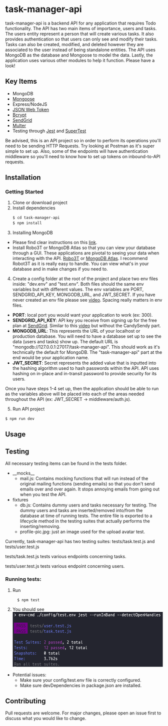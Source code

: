 # task-manager-api

task-manager-api is a backend API for any application that requires Todo functionality. The API has two main items of importance, users and tasks. The users entity represent a person that will create various tasks. It also provides authentication so that users can only see and modify their tasks. Tasks can also be created, modified, and deleted however they are associated to the user instead of being standalone entities. The API uses MongoDB as the database and Mongoose to model the data. Lastly, the application uses various other modules to help it function. Please have a look!

## Key Items
- MongoDB
- [Mongoose](https://mongoosejs.com/)
- Express/NodeJS
- [JSON Web Token](https://www.npmjs.com/package/jsonwebtoken) 
- [Bcrypt](https://www.npmjs.com/package/bcryptjs)
- [SendGrid](https://sendgrid.com/)
- [Multer](https://www.npmjs.com/package/multer)
- Testing through [Jest](https://jestjs.io/) and [SuperTest](https://www.npmjs.com/package/supertest)

Be advised, this is an API project so in order to perform its operations you'll need to be sending HTTP Requests. Try looking at Postman as it's super simple to set up. Also, some of the endpoints will have authentication middleware so you'll need to know how to set up tokens on inbound-to-API requests.

## Installation

### Getting Started
1. Clone or download project
2. Install dependencies
      ```bash
      $ cd task-manager-api
      $ npm install
      ```
3. Installing MongoDB
  * Please find clear instructions on this [link](https://docs.mongodb.com/guides/server/install/).
  * Install Robo3T or MongoDB Atlas so that you can view your database through a GUI. These applications are pivotal to seeing your data when interacting with the API. [Robo3T](https://robomongo.org/) or [MongoDB Atlas](https://www.mongodb.com/cloud/atlas). I recommend Robot3T as it is really easy to handle. You can view what's in your database and in make changes if you need to. 

 
4. Create a config folder at the root of the project and place two env files inside: "dev.env" and "test.env". Both files should the same env variables  but with different values. The env variables are PORT, SENDGRID_API_KEY, MONGODB_URL, and JWT_SECRET. If you have never created an env file please see [video](https://www.youtube.com/watch?v=txGL-Ld9zD8). Spacing really matters in env files. 
  * __PORT__: local port you would want your application to work (ex: 300). 
  * __SENDGRID_API_KEY__: API key you receive from signing up for the free plan at [SendGrid](https://sendgrid.com/). Similar to this [video](https://www.youtube.com/watch?v=PEetQ55B9U4) but without the CandySendy part.
  * __MONGODB_URL__: This represents the URL of your localhost or production database. You will need to have a database set up to see the data (users and tasks) show up. The default URL is "mongodb://127.0.0.1:27017/task-manager-api". This should work as it's technically the default for MongoDB. The "task-manager-api" part at the end would be your application name.
  * __JWT_SECRET__: Secret represents the added value that is inputted into the hashing algorithm used to hash passwords within the API. API uses hashing on in-place and in-transit password to provide security for its users.

Once you have steps 1-4 set up, then the application should be able to run as the variables above will be placed into each of the areas needed throughout the API (ex: JWT_SECRET -> middleware/auth.js). 

5. Run API project
```bash
$ npm run dev
```

## Usage


## Testing
All necessary testing items can be found in the tests folder.
* \_\_mocks\_\_
  * mail.js: Contains mocking functions that will run instead of the original mailing functions (sending emails) so that you don't send emails over and over again. It stops annoying emails from going out when you test the API.
* fixtures
  * db.js: Contains dummy users and tasks necessary for testing. The dummy users and tasks are inserted/removed into/from the database at time of running tests. The entire file is exported to a lifecycle method in the testing suites that actually performs the inserting/removing.
  * profile-pic.jpg: just an image used for the upload avatar test.

Currently, task-manager-api has two testing suites: tests/task.test.js and tests/user.test.js

tests/task.test.js tests various endpoints concerning tasks.

tests/user.test.js tests various endpoint concerning users.

### Running tests:

1. Run

    ```bash
      $ npm test
    ```
2. You should see
  ![](readme-images/testing-output.png)

* Potential issues:
  * Make sure your config/test.env file is correctly configured.
  * Make sure devDependencies in package.json are installed.



## Contributing
Pull requests are welcome. For major changes, please open an issue first to discuss what you would like to change.